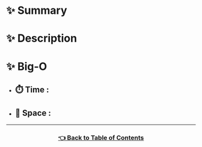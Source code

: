 # ✨ Summary

# ✨ Description

# ✨ Big-O
  - ## ⏱️ Time : 
  - ## 💾 Space : 

-------------------------------------

<h3 align="center"><a href="../../../table_of_contents.md">👈 Back to Table of Contents</a></h3>